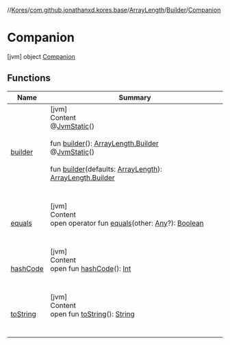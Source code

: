 //[Kores](../../../../index.md)/[com.github.jonathanxd.kores.base](../../../index.md)/[ArrayLength](../../index.md)/[Builder](../index.md)/[Companion](index.md)



# Companion  
 [jvm] object [Companion](index.md)   


## Functions  
  
|  Name|  Summary| 
|---|---|
| <a name="com.github.jonathanxd.kores.base/ArrayLength.Builder.Companion/builder/#/PointingToDeclaration/"></a>[builder](builder.md)| <a name="com.github.jonathanxd.kores.base/ArrayLength.Builder.Companion/builder/#/PointingToDeclaration/"></a>[jvm]  <br>Content  <br>@[JvmStatic](https://kotlinlang.org/api/latest/jvm/stdlib/kotlin.jvm/-jvm-static/index.html)()  <br>  <br>fun [builder](builder.md)(): [ArrayLength.Builder](../index.md)  <br>@[JvmStatic](https://kotlinlang.org/api/latest/jvm/stdlib/kotlin.jvm/-jvm-static/index.html)()  <br>  <br>fun [builder](builder.md)(defaults: [ArrayLength](../../index.md)): [ArrayLength.Builder](../index.md)  <br><br><br>
| <a name="kotlin/Any/equals/#kotlin.Any?/PointingToDeclaration/"></a>[equals](../../../../com.github.jonathanxd.kores.util/-simple-resolver/index.md#%5Bkotlin%2FAny%2Fequals%2F%23kotlin.Any%3F%2FPointingToDeclaration%2F%5D%2FFunctions%2F-427383591)| <a name="kotlin/Any/equals/#kotlin.Any?/PointingToDeclaration/"></a>[jvm]  <br>Content  <br>open operator fun [equals](../../../../com.github.jonathanxd.kores.util/-simple-resolver/index.md#%5Bkotlin%2FAny%2Fequals%2F%23kotlin.Any%3F%2FPointingToDeclaration%2F%5D%2FFunctions%2F-427383591)(other: [Any](https://kotlinlang.org/api/latest/jvm/stdlib/kotlin/-any/index.html)?): [Boolean](https://kotlinlang.org/api/latest/jvm/stdlib/kotlin/-boolean/index.html)  <br><br><br>
| <a name="kotlin/Any/hashCode/#/PointingToDeclaration/"></a>[hashCode](../../../../com.github.jonathanxd.kores.util/-simple-resolver/index.md#%5Bkotlin%2FAny%2FhashCode%2F%23%2FPointingToDeclaration%2F%5D%2FFunctions%2F-427383591)| <a name="kotlin/Any/hashCode/#/PointingToDeclaration/"></a>[jvm]  <br>Content  <br>open fun [hashCode](../../../../com.github.jonathanxd.kores.util/-simple-resolver/index.md#%5Bkotlin%2FAny%2FhashCode%2F%23%2FPointingToDeclaration%2F%5D%2FFunctions%2F-427383591)(): [Int](https://kotlinlang.org/api/latest/jvm/stdlib/kotlin/-int/index.html)  <br><br><br>
| <a name="kotlin/Any/toString/#/PointingToDeclaration/"></a>[toString](../../../../com.github.jonathanxd.kores.util/-simple-resolver/index.md#%5Bkotlin%2FAny%2FtoString%2F%23%2FPointingToDeclaration%2F%5D%2FFunctions%2F-427383591)| <a name="kotlin/Any/toString/#/PointingToDeclaration/"></a>[jvm]  <br>Content  <br>open fun [toString](../../../../com.github.jonathanxd.kores.util/-simple-resolver/index.md#%5Bkotlin%2FAny%2FtoString%2F%23%2FPointingToDeclaration%2F%5D%2FFunctions%2F-427383591)(): [String](https://kotlinlang.org/api/latest/jvm/stdlib/kotlin/-string/index.html)  <br><br><br>

